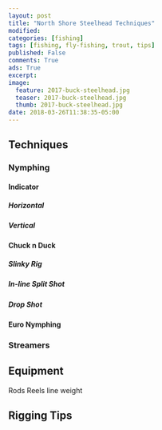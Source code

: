 ```yaml
---
layout: post
title: "North Shore Steelhead Techniques"
modified:
categories: [fishing]
tags: [fishing, fly-fishing, trout, tips]
published: False
comments: True
ads: True
excerpt:
image:
  feature: 2017-buck-steelhead.jpg
  teaser: 2017-buck-steelhead.jpg
  thumb: 2017-buck-steelhead.jpg
date: 2018-03-26T11:38:35-05:00
---
```



## Techniques

### Nymphing

#### Indicator

##### Horizontal
##### Vertical

#### Chuck n Duck

##### Slinky Rig
##### In-line Split Shot
##### Drop Shot

#### Euro Nymphing

### Streamers



## Equipment
Rods
Reels
line
weight

## Rigging Tips

